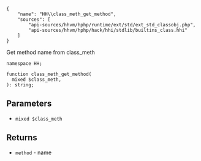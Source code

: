 ``` yamlmeta
{
    "name": "HH\\class_meth_get_method",
    "sources": [
        "api-sources/hhvm/hphp/runtime/ext/std/ext_std_classobj.php",
        "api-sources/hhvm/hphp/hack/hhi/stdlib/builtins_class.hhi"
    ]
}
```




Get method name from class_meth




``` Hack
namespace HH;

function class_meth_get_method(
  mixed $class_meth,
): string;
```




## Parameters




+ ` mixed $class_meth `




## Returns




* ` method ` - name
<!-- HHAPIDOC -->

